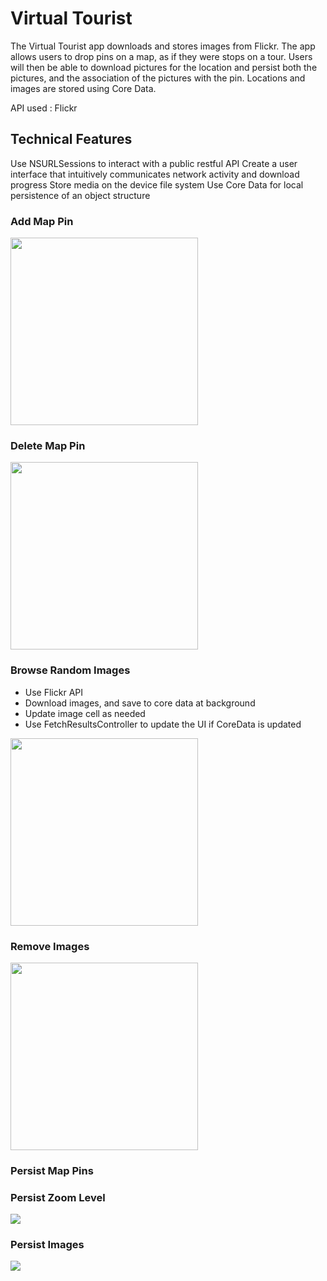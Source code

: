 # Virtual Tourist

The Virtual Tourist app downloads and stores images from Flickr. The app allows users to drop pins on a map, as if they were stops on a tour. Users will then be able to download pictures for the location and persist both the pictures, and the association of the pictures with the pin. Locations and images are stored using Core Data.

API used : Flickr

## Technical Features
Use NSURLSessions to interact with a public restful API
Create a user interface that intuitively communicates network activity and download progress
Store media on the device file system Use Core Data for local persistence of an object structure

### Add Map Pin
<img src="https://media.giphy.com/media/26Ff6cIIOEZVjfX9e/giphy.gif" width="300">

### Delete Map Pin
<img src="https://media.giphy.com/media/3ohjV0RGllpl69aSg8/giphy.gif" width="300">

### Browse Random Images
- Use Flickr API
- Download images, and save to core data at background
- Update image cell as needed
- Use FetchResultsController to update the UI if CoreData is updated

<img src="https://github.com/nsutanto/ios-VirtualTourist/blob/master/ImageAndMedia/giphy-browseImages.gif" width="300">

### Remove Images
<img src="https://media.giphy.com/media/3ohjUSK8rXNSdvrQQw/giphy.gif" width="300">

### Persist Map Pins

### Persist Zoom Level
<img src="https://media.giphy.com/media/3o6nV2PkSGgI6w4sms/giphy.gif">

### Persist Images
<img src="https://media.giphy.com/media/26Ff79Is1bSrb2kLe/giphy.gif">
